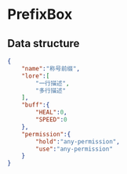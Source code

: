 # PrefixBox
## Data structure
```JSON
{
    "name":"称号前缀",
    "lore":[
        "一行描述",
        "多行描述"
    ],
    "buff":{
        "HEAL":0,
        "SPEED":0
    },
    "permission":{
        "hold":"any-permission",
        "use":"any-permission"
    }
}
```
